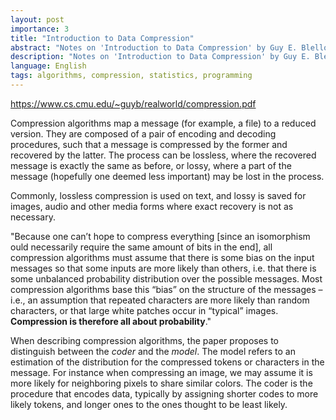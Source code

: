 ```yaml
---
layout: post
importance: 3
title: "Introduction to Data Compression"
abstract: "Notes on 'Introduction to Data Compression' by Guy E. Blelloch, Computer Science Department, Carnegie Mellon University. Currently a work in progress."
description: "Notes on 'Introduction to Data Compression' by Guy E. Blelloch, Computer Science Department, Carnegie Mellon University. Currently a work in progress."
language: English
tags: algorithms, compression, statistics, programming
---
```



<https://www.cs.cmu.edu/~guyb/realworld/compression.pdf>

Compression algorithms map a message (for example, a file) to a reduced version. They are composed of a pair of encoding and decoding procedures, such that a message is compressed by the former and recovered by the latter. The process can be lossless, where the recovered message is exactly the same as before, or lossy, where a part of the message (hopefully one deemed less important) may be lost in the process.

Commonly, lossless compression is used on text, and lossy is saved for images, audio and other media forms where exact recovery is not as necessary.

"Because one can’t hope to compress everything \[since an isomorphism ould necessarily require the same amount of bits in the end], all compression algorithms must assume that
there is some bias on the input messages so that some inputs are more likely than others, i.e. that
there is some unbalanced probability distribution over the possible messages. Most compression
algorithms base this “bias” on the structure of the messages – i.e., an assumption that repeated
characters are more likely than random characters, or that large white patches occur in “typical”
images. **Compression is therefore all about probability**."

When describing compression algorithms, the paper proposes to distinguish between the *coder* and the *model*. The model refers to an estimation of the distribution for the compressed tokens or characters in the message. For instance when compressing an image, we may assume it is more likely for neighboring pixels to share similar colors. The coder is the procedure that encodes data, typically by assigning shorter codes to more likely tokens, and longer ones to the ones thought to be least likely.




